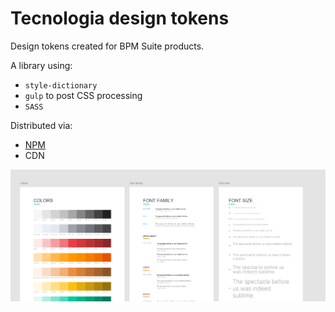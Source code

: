 # Tecnologia design tokens

Design tokens created for BPM Suite products. 

A library using:
- `style-dictionary`
- `gulp` to post CSS processing
- `SASS`

Distributed via:
- [NPM](https://www.npmjs.com/package/@seniorsistemas/tecnologia-design-tokens)
- CDN

![](assets/img/featured.png)
